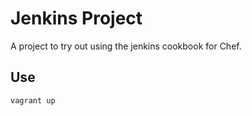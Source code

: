 Jenkins Project
===============

A project to try out using the jenkins cookbook for Chef.

Use
---

    vagrant up
